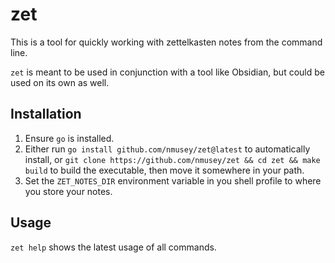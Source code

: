 # zet

This is a tool for quickly working with zettelkasten notes from the command line.

`zet` is meant to be used in conjunction with a tool like Obsidian, but could be used on its own as well.

## Installation
1. Ensure `go` is installed.
2. Either run `go install github.com/nmusey/zet@latest` to automatically install, or `git clone https://github.com/nmusey/zet && cd zet && make build` to build the executable, then move it somewhere in your path.
3. Set the `ZET_NOTES_DIR` environment variable in you shell profile to where you store your notes.


## Usage
`zet help` shows the latest usage of all commands.
